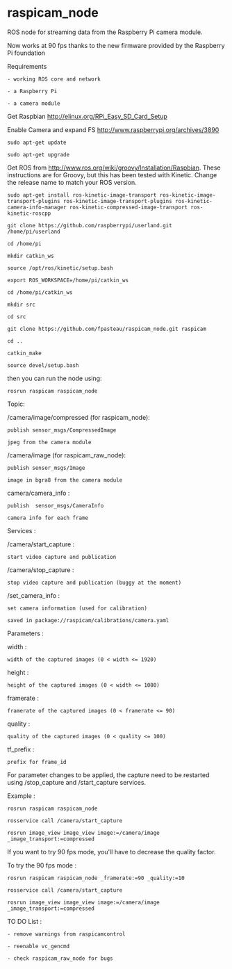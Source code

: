 raspicam_node
=============

ROS node for streaming data from the Raspberry Pi camera module.

Now works at 90 fps thanks to the new firmware provided by the Raspberry Pi foundation

Requirements

	- working ROS core and network

	- a Raspberry Pi

	- a camera module 

Get Raspbian http://elinux.org/RPi_Easy_SD_Card_Setup

Enable Camera and expand FS http://www.raspberrypi.org/archives/3890


	sudo apt-get update

	sudo apt-get upgrade


Get ROS from http://www.ros.org/wiki/groovy/Installation/Raspbian. These instructions are for Groovy, but this has been tested with Kinetic. Change the release name to match your ROS version.

	sudo apt-get install ros-kinetic-image-transport ros-kinetic-image-transport-plugins ros-kinetic-image-transport-plugins ros-kinetic-camera-info-manager ros-kinetic-compressed-image-transport ros-kinetic-roscpp

	git clone https://github.com/raspberrypi/userland.git /home/pi/userland

	cd /home/pi

	mkdir catkin_ws

	source /opt/ros/kinetic/setup.bash

	export ROS_WORKSPACE=/home/pi/catkin_ws

	cd /home/pi/catkin_ws

	mkdir src

	cd src

	git clone https://github.com/fpasteau/raspicam_node.git raspicam

	cd ..

	catkin_make

	source devel/setup.bash

then you can run the node using:

    rosrun raspicam raspicam_node

Topic:

/camera/image/compressed (for raspicam_node):

	publish sensor_msgs/CompressedImage

	jpeg from the camera module
	
/camera/image (for raspicam_raw_node):

	publish sensor_msgs/Image

	image in bgra8 from the camera module

camera/camera_info :

	publish  sensor_msgs/CameraInfo

	camera info for each frame



Services :

/camera/start_capture :

	start video capture and publication



/camera/stop_capture :

	stop video capture and publication (buggy at the moment)

/set_camera_info :

	set camera information (used for calibration)

	saved in package://raspicam/calibrations/camera.yaml


Parameters :

width :

	width of the captured images (0 < width <= 1920)

height : 

	height of the captured images (0 < width <= 1080)

framerate :

	framerate of the captured images (0 < framerate <= 90)

quality :

	quality of the captured images (0 < quality <= 100)

tf_prefix :

	prefix for frame_id



For parameter changes to be applied, the capture need to be restarted using /stop_capture and /start_capture services.


Example :

	rosrun raspicam raspicam_node

	rosservice call /camera/start_capture

	rosrun image_view image_view image:=/camera/image _image_transport:=compressed

If you want to try 90 fps mode, you'll have to decrease the quality factor.

To try the 90 fps mode :

	rosrun raspicam raspicam_node _framerate:=90 _quality:=10

	rosservice call /camera/start_capture

	rosrun image_view image_view image:=/camera/image _image_transport:=compressed


TO DO List :

	- remove warnings from raspicamcontrol

	- reenable vc_gencmd
	
	- check raspicam_raw_node for bugs
